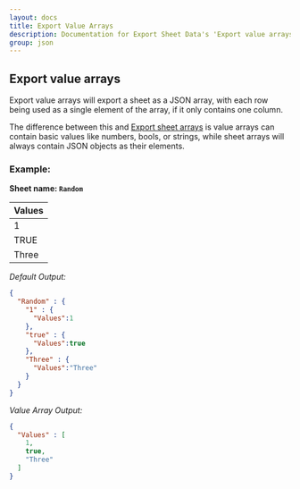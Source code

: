 ```yaml
---
layout: docs
title: Export Value Arrays
description: Documentation for Export Sheet Data's 'Export value arrays' option.
group: json
---
```


Export value arrays
-------------------
Export value arrays will export a sheet as a JSON array, with each row being used as a single element of the array, if it only contains one column.

The difference between this and [Export sheet arrays](exportsheetarrays.md) is value arrays can contain basic values like numbers, bools, or strings, while sheet arrays will always contain JSON objects as their elements.

### Example: ###

**Sheet name: `Random`**

Values| 
------- | 
1| 
TRUE| 
Three| 

*Default Output:*
```json
{
  "Random" : {
    "1" : {
      "Values":1
    },
    "true" : {
      "Values":true
    },
    "Three" : {
      "Values":"Three"
    }
  }
}
```

*Value Array Output:*
```json
{
  "Values" : [
    1,
    true,
    "Three"
  ]
}
```
